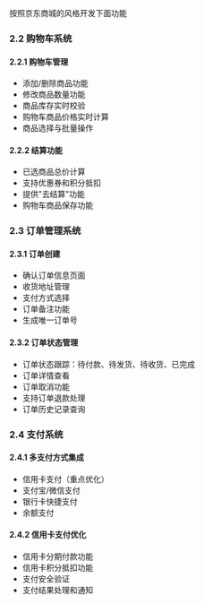 按照京东商城的风格开发下面功能
### 2.2 购物车系统

#### 2.2.1 购物车管理

- 添加/删除商品功能
- 修改商品数量功能
- 商品库存实时校验
- 购物车商品价格实时计算
- 商品选择与批量操作

#### 2.2.2 结算功能

- 已选商品总价计算
- 支持优惠券和积分抵扣
- 提供"去结算"功能
- 购物车商品保存功能

### 2.3 订单管理系统

#### 2.3.1 订单创建

- 确认订单信息页面
- 收货地址管理
- 支付方式选择
- 订单备注功能
- 生成唯一订单号

#### 2.3.2 订单状态管理

- 订单状态跟踪：待付款、待发货、待收货、已完成
- 订单详情查看
- 订单取消功能
- 支持订单退款处理
- 订单历史记录查询

### 2.4 支付系统

#### 2.4.1 多支付方式集成

- 信用卡支付（重点优化）
- 支付宝/微信支付
- 银行卡快捷支付
- 余额支付

#### 2.4.2 信用卡支付优化

- 信用卡分期付款功能
- 信用卡积分抵扣功能
- 支付安全验证
- 支付结果处理和通知